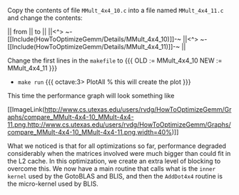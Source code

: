 Copy the contents of file `MMult_4x4_10.c` into a file named `MMult_4x4_11.c` and change the contents:

 || from || to ||
 ||<^> ~-[[Include(HowToOptimizeGemm/Details/MMult_4x4_10)]]-~ ||<^> ~-[[Include(HowToOptimizeGemm/Details/MMult_4x4_11)]]-~ ||

Change the first lines in the `makefile` to
    {{{
OLD  := MMult_4x4_10
NEW  := MMult_4x4_11
}}}
 * `make run`
  {{{ 
octave:3> PlotAll        % this will create the plot
}}}

This time the performance graph will look something like

[[ImageLink(http://www.cs.utexas.edu/users/rvdg/HowToOptimizeGemm/Graphs/compare_MMult-4x4-10_MMult-4x4-11.png,http://www.cs.utexas.edu/users/rvdg/HowToOptimizeGemm/Graphs/compare_MMult-4x4-10_MMult-4x4-11.png,width=40%)]]

What we noticed is that for all optimizations so far, performance degraded considerably when the matrices involved were much bigger than could fit in the L2 cache.  In this optimization, we create an extra level of blocking to overcome this.  We now have a main routine that calls what is the `inner kernel` used by the GotoBLAS and BLIS, and then the `AddDot4x4` routine is the micro-kernel used by BLIS.

